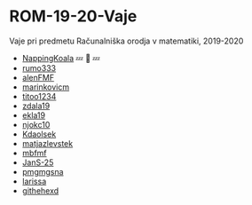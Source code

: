 # ROM-19-20-Vaje
Vaje pri predmetu Računalniška orodja v matematiki, 2019-2020

- [NappingKoala](https://github.com/NappingKoala/ROM) :zzz: :koala: :zzz:
- [rumo333](https://github.com/rumo333/)
- [alenFMF](https://github.com/alenFMF/ROM-19-20-Vaje) 
- [marinkovicm](https://github.com/marinkovicm/ROM)
- [titoo1234](https://github.com/titoo1234/ROM)
- [zdala19](https://github.com/zdala19/ROM)
- [ekla19](https://github.com/ekla19/ROM)
- [njokc10](https://github.com/njokc10/ROM.git)
- [Kdaolsek](https://github.com/Kdolsek/ROM)
- [matjazlevstek](https://github.com/matjazlevstek/ROM)
- [mbfmf](https://github.com/mbfmf/ROM)
- [JanS-25](https://github.com/JanS-25/ROM)
- [pmgmgsna](https://github.com/pmgmgsna/ROM-19-20-vaje)
- [larissa](https://github.com/larissadzombic/ROM)
- [githehexd](https://github.com/githehexd/rom.git)
